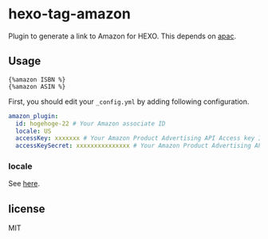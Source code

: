 # hexo-tag-amazon
Plugin to generate a link to Amazon for HEXO. This depends on [apac](https://www.npmjs.com/package/apac).

## Usage
```
{%amazon ISBN %}
{%amazon ASIN %}
```

First, you should edit your `_config.yml` by adding following configuration.

```yml
amazon_plugin:
  id: hogehoge-22 # Your Amazon associate ID
  locale: US
  accessKey: xxxxxxx # Your Amazon Product Advertising API Access key ID
  accessKeySecret: xxxxxxxxxxxxxxx # Your Amazon Product Advertising API Secret access key
```

### locale
See [here](https://www.npmjs.com/package/apac#locales).

## license
MIT